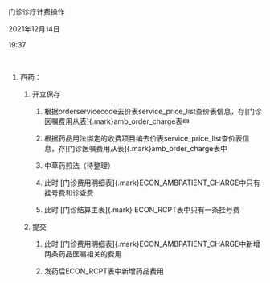 门诊诊疗计费操作

2021年12月14日

19:37

 

1.  西药：

    1.  开立保存

        1.  根据orderservicecode去价表service_price_list查价表信息，存[门诊医嘱费用从表]{.mark}amb_order_charge表中

        2.  根据药品用法绑定的收费项目编去价表service_price_list查价表信息，存[门诊医嘱费用从表]{.mark}amb_order_charge表中

        3.  中草药煎法（待整理）

        4.  此时 [门诊费用明细表]{.mark}ECON_AMBPATIENT_CHARGE中只有挂号费和诊查费

        5.  此时 [门诊结算主表]{.mark} ECON_RCPT表中只有一条挂号费

    2.  提交

        1.  此时 [门诊费用明细表]{.mark}ECON_AMBPATIENT_CHARGE中新增两条药品医嘱相关的费用

        2.  发药后ECON_RCPT表中新增药品费用
